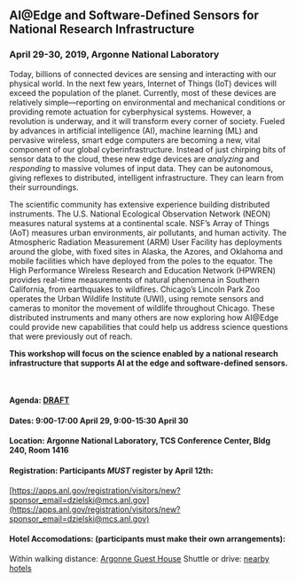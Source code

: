 ## AI@Edge and Software-Defined Sensors for National Research Infrastructure
### April 29-30, 2019, Argonne National Laboratory

Today, billions of connected devices are sensing and interacting with our physical world. In the next few years, Internet of Things (IoT) devices will exceed the population of the planet. Currently, most of these devices are relatively simple—reporting on environmental and mechanical conditions or providing remote actuation for cyberphysical systems. However, a revolution is underway, and it will transform every corner of society. Fueled by advances in artificial intelligence (AI), machine learning (ML) and pervasive wireless, smart edge computers are becoming a new, vital component of our global cyberinfrastructure. Instead of just chirping bits of sensor data to the cloud, these new edge devices are _analyzing_ and _responding_ to massive volumes of input data. They can be autonomous, giving reflexes to distributed, intelligent infrastructure.  They can learn from their surroundings. 

The scientific community has extensive experience building distributed instruments. The U.S. National Ecological Observation Network (NEON) measures natural systems at a continental scale. NSF’s Array of Things (AoT) measures urban environments, air pollutants, and human activity. The Atmospheric Radiation Measurement (ARM) User Facility has deployments around the globe, with fixed sites in Alaska, the Azores, and Oklahoma and mobile facilities which have deployed from the poles to the equator. The High Performance Wireless Research and Education Network (HPWREN) provides real-time measurements of natural phenomena in Southern California, from earthquakes to wildfires. Chicago’s Lincoln Park Zoo operates the Urban Wildlife Institute (UWI), using remote sensors and cameras to monitor the movement of wildlife throughout Chicago. These distributed instruments and many others are now exploring how AI@Edge could provide new capabilities that could help us address science questions that were previously out of reach.

__This workshop will focus on the science enabled by a national research infrastructure that supports AI at the edge and software-defined sensors.__

<BR>
  
#### **Agenda:** [DRAFT](agenda.md)

#### **Dates:** 9:00-17:00 April 29, 9:00-15:30 April 30

#### **Location:**  Argonne National Laboratory, TCS Conference Center, Bldg 240, Room 1416

#### **Registration:**  Participants *MUST* register by April 12th:
[https://apps.anl.gov/registration/visitors/new?sponsor_email=dzielski@mcs.anl.gov](https://apps.anl.gov/registration/visitors/new?sponsor_email=dzielski@mcs.anl.gov)

#### **Hotel Accomodations:** (participants must make their own arrangements):
Within walking distance: [Argonne Guest House](https://www.anlgh.org/Request-Reservations)
Shuttle or drive: [nearby hotels](https://www.anl.gov/area-accommodations) 




